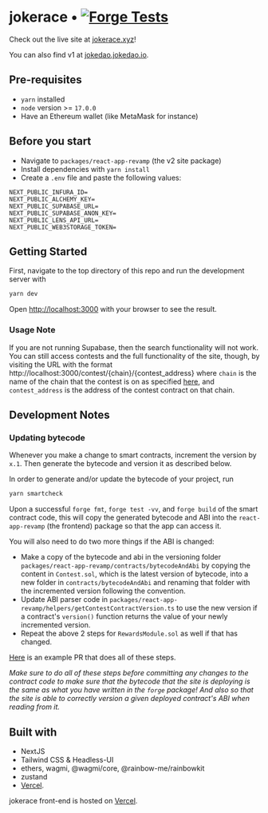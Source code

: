 # jokerace • [![Forge Tests](https://github.com/jk-labs-inc/jokerace/actions/workflows/forge_tests.yml/badge.svg)](https://github.com/JokeDAO/JokeDaoV2Dev/actions/workflows/forge_tests.yml)

Check out the live site at [jokerace.xyz](https://jokerace.xyz/)!

You can also find v1 at [jokedao.jokedao.io](https://jokedao.jokedao.io).

## Pre-requisites
- `yarn` installed
- `node` version >= `17.0.0`
- Have an Ethereum wallet (like MetaMask for instance)
## Before you start
- Navigate to `packages/react-app-revamp` (the v2 site package)
- Install dependencies with `yarn install`
- Create a `.env` file and paste the following values:

```
NEXT_PUBLIC_INFURA_ID=
NEXT_PUBLIC_ALCHEMY_KEY=
NEXT_PUBLIC_SUPABASE_URL=
NEXT_PUBLIC_SUPABASE_ANON_KEY=
NEXT_PUBLIC_LENS_API_URL=
NEXT_PUBLIC_WEB3STORAGE_TOKEN=
```
## Getting Started

First, navigate to the top directory of this repo and run the development server with

```bash
yarn dev
```

Open [http://localhost:3000](http://localhost:3000) with your browser to see the result.

### Usage Note
If you are not running Supabase, then the search functionality will not work. You can still access contests and the full functionality of the site, though, by visiting the URL with the format http://localhost:3000/contest/{chain}/{contest_address} where `chain` is the name of the chain that the contest is on as specified [here](https://github.com/jk-labs-inc/jokerace/blob/staging/packages/react-app-revamp/config/wagmi/index.ts), and `contest_address` is the address of the contest contract on that chain.

## Development Notes

### Updating bytecode

Whenever you make a change to smart contracts, increment the version by `x.1`. Then generate the bytecode and version it as described below.

In order to generate and/or update the bytecode of your project, run 

```bash
yarn smartcheck
```

Upon a successful `forge fmt`, `forge test -vv`, and `forge build` of the smart contract code, this will copy the generated bytecode and ABI into the `react-app-revamp` (the frontend) package so that the app can access it.

You will also need to do two more things if the ABI is changed:
  - Make a copy of the bytecode and abi in the versioning folder `packages/react-app-revamp/contracts/bytecodeAndAbi` by copying the content in `Contest.sol`, which is the latest version of bytecode, into a new folder in `contracts/bytecodeAndAbi` and renaming that folder with the incremented version following the convention.
  - Update ABI parser code in `packages/react-app-revamp/helpers/getContestContractVersion.ts` to use the new version if a contract's `version()` function returns the value of your newly incremented version.
  - Repeat the above 2 steps for `RewardsModule.sol` as well if that has changed.
  
[Here](https://github.com/jk-labs-inc/jokerace/pull/111/commits/79072b212e603bcca0418dd5057557379444194f) is an example PR that does all of these steps.

*Make sure to do all of these steps before committing any changes to the contract code to make sure that the bytecode that the site is deploying is the same as what you have written in the `forge` package! And also so that the site is able to correctly version a given deployed contract's ABI when reading from it.*

## Built with
- NextJS
- Tailwind CSS & Headless-UI
- ethers, wagmi, @wagmi/core, @rainbow-me/rainbowkit
- zustand
- [Vercel](https://vercel.com/?utm_source=jokedao&utm_campaign=oss).

jokerace front-end is hosted on [Vercel](https://vercel.com/?utm_source=jokedao&utm_campaign=oss).

